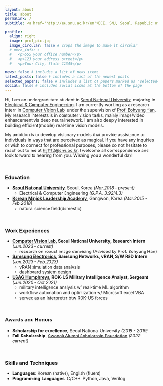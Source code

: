 ```yaml
---
layout: about
title: about
permalink: /
subtitle: <a href='http://ee.snu.ac.kr/en'>ECE, SNU, Seoul, Republic of Korea</a>. hij1112@snu.ac.kr

profile:
  align: right
  image: prof_pic.jpg
  image_circular: false # crops the image to make it circular
  # more_info: >
  #   <p>555 your office number</p>
  #   <p>123 your address street</p>
  #   <p>Your City, State 12345</p>

news: false # includes a list of news items
latest_posts: false # includes a list of the newest posts
selected_papers: false # includes a list of papers marked as "selected={true}"
social: false # includes social icons at the bottom of the page
---
```


Hi, I am an undergradutate student in [Seoul National University](https://en.snu.ac.kr/index.html), majoring in [Electrical & Computer Engineering](http://ee.snu.ac.kr/en). I am currently working as a research intern in [Computer Vision Lab](http://cv.snu.ac.kr), under the supervision of [Prof. Bohyung Han](https://cv.snu.ac.kr/index.php/~bhhan/). My research interests is in computer vision tasks, mainly image/video enhancement via deep neural network. I am also deeply interested in building efficient(mobile) real-time vision models. 

My ambition is to develop visionary models that provide assistance to individuals in ways that are perceived as magical. If you have any inquiries or wish to connect for professional purposes, please do not hesitate to reach out to me at [hij1112@snu.ac.kr](mailto:hij1112@snu.ac.kr). I welcome all correspondence and look forward to hearing from you. Wishing you a wonderful day!

&nbsp;


### Education

- **[Seoul National University](https://en.snu.ac.kr/index.html)**, Seoul, Korea _(Mar.2018 - present)_
  - Electrical & Computer Engineering *(G.P.A. 3.92/4.3)*
- **[Korean Minjok Leadership Academy](http://english.minjok.hs.kr/contents/main.php)**, Gangwon, Korea _(Mar.2015 - Feb.2018)_
  - natural science field(domestic)

&nbsp;

### Work Experiences

- **[Computer Vision Lab](http://cv.snu.ac.kr), Seoul National University, Research Intern**  _(Jun.2023 - current)_    
  - research on robust image denoising (Advised by Prof. Bohyung Han) 
- **[Samsung Electronics](https://www.samsung.com/sec/), Samsung Networks, vRAN, S/W R&D Intern** _(Jan.2023 - Feb.2023)_ 
  - vRAN simulation data analysis
  - dashboard system design
- **[USAG Humphreys](https://home.army.mil/humphreys/), ROK-US Military Intelligence Analyst, Sergeant**  _(Jun.2020 - Oct.2021)_
  - military intelligence analysis w/ real-time ML algorithm 
  - workflow automation and optimization w/ Microsoft excel VBA 
  - served as an Interpreter btw ROK-US forces 
  
&nbsp;

### Awards and Honors

- **Scholarship for excellence**, Seoul National University _(2018 - 2019)_ 
- **Full Scholarship**, [Gwanak Alumni Scholarship Foundation](https://gwanak.snua.or.kr) _(2022 - current)_ 
  
&nbsp;

### Skills and Techniques

- **Languages**: Korean (native), English (fluent) 
- **Programming** **Languages:** C/C++, Python, Java, Verilog 
